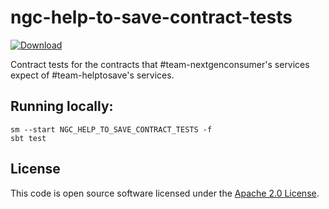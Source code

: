 
# ngc-help-to-save-contract-tests

 [ ![Download](https://api.bintray.com/packages/hmrc/releases/ngc-help-to-save-contract-tests/images/download.svg) ](https://bintray.com/hmrc/releases/ngc-help-to-save-contract-tests/_latestVersion)

Contract tests for the contracts that #team-nextgenconsumer's services expect of #team-helptosave's services.

## Running locally:

```
sm --start NGC_HELP_TO_SAVE_CONTRACT_TESTS -f
sbt test
```

## License

This code is open source software licensed under the [Apache 2.0 License]("http://www.apache.org/licenses/LICENSE-2.0.html").
